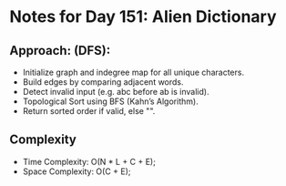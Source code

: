 # Notes for Day 151: Alien Dictionary

## Approach: (DFS):

- Initialize graph and indegree map for all unique characters.
- Build edges by comparing adjacent words.
- Detect invalid input (e.g. abc before ab is invalid).
- Topological Sort using BFS (Kahn’s Algorithm).
- Return sorted order if valid, else "".

## Complexity

- Time Complexity: O(N \* L + C + E);
- Space Complexity: O(C + E);
